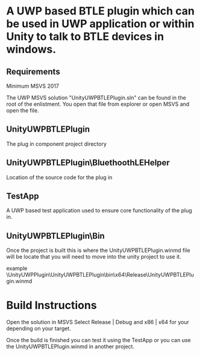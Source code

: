 # A UWP based BTLE plugin which can be used in UWP application or within Unity to talk to BTLE devices in windows.



## Requirements
Minimum MSVS 2017

The UWP MSVS solution "UnityUWPBTLEPlugin.sln" can be found in the root of the enlistment.  You open that file from
explorer or open MSVS and open the file.

## UnityUWPBTLEPlugin

The plug in component project directory

## UnityUWPBTLEPlugin\BluethoothLEHelper

Location of the source code for the plug in

## TestApp

A UWP based test application used to ensure core functionality of the plug in.

## UnityUWPBTLEPlugin\Bin

Once the project is built this is where the UnityUWPBTLEPlugin.winmd file will be locate that you will need to move into the unity project to use it.

example \UnityUWPPlugin\UnityUWPBTLEPlugin\bin\x64\Release\UnityUWPBTLEPlugin.winmd


# Build Instructions
Open the solution in MSVS
Select Release | Debug and x86 | x64 for your depending on your target.

Once the build is finished you can test it using the TestApp or you can use the UnityUWPBTLEPlugin.winmd in another project.

